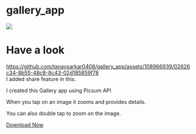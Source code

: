 # gallery_app
![](https://img.shields.io/static/v1?style=for-the-badge&label=POWERED%20BY&message=FLUTTER&color=02569B&logo=FLUTTER)

# Have a look
https://github.com/tanaysarkar0408/gallery_app/assets/108966939/02626c34-8b55-48c8-8c43-02d185859f78
<br>
I added share feature in this.

I created this Gallery app using Picsum API <br>

When you tap on an image it zooms and provides details. <br>

You can also double tap to zoom on the image.


[Download Now]([https://github.com/tanaysarkar0408/gallery_app/releases](https://github.com/tanaysarkar0408/gallery_app/releases/tag/v0.2))
